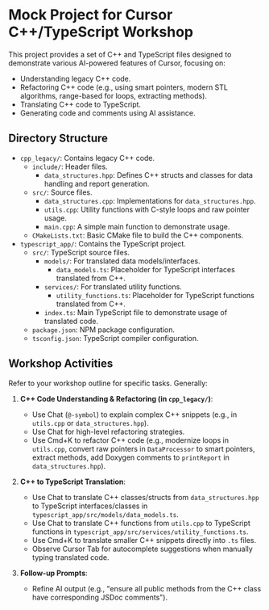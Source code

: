 # Mock Project for Cursor C++/TypeScript Workshop

This project provides a set of C++ and TypeScript files designed to demonstrate various AI-powered features of Cursor, focusing on:

*   Understanding legacy C++ code.
*   Refactoring C++ code (e.g., using smart pointers, modern STL algorithms, range-based for loops, extracting methods).
*   Translating C++ code to TypeScript.
*   Generating code and comments using AI assistance.

## Directory Structure

*   `cpp_legacy/`: Contains legacy C++ code.
    *   `include/`: Header files.
        *   `data_structures.hpp`: Defines C++ structs and classes for data handling and report generation.
    *   `src/`: Source files.
        *   `data_structures.cpp`: Implementations for `data_structures.hpp`.
        *   `utils.cpp`: Utility functions with C-style loops and raw pointer usage.
        *   `main.cpp`: A simple main function to demonstrate usage.
    *   `CMakeLists.txt`: Basic CMake file to build the C++ components.
*   `typescript_app/`: Contains the TypeScript project.
    *   `src/`: TypeScript source files.
        *   `models/`: For translated data models/interfaces.
            *   `data_models.ts`: Placeholder for TypeScript interfaces translated from C++.
        *   `services/`: For translated utility functions.
            *   `utility_functions.ts`: Placeholder for TypeScript functions translated from C++.
        *   `index.ts`: Main TypeScript file to demonstrate usage of translated code.
    *   `package.json`: NPM package configuration.
    *   `tsconfig.json`: TypeScript compiler configuration.

## Workshop Activities

Refer to your workshop outline for specific tasks. Generally:

1.  **C++ Code Understanding & Refactoring (in `cpp_legacy/`)**:
    *   Use Chat (`@-symbol`) to explain complex C++ snippets (e.g., in `utils.cpp` or `data_structures.hpp`).
    *   Use Chat for high-level refactoring strategies.
    *   Use Cmd+K to refactor C++ code (e.g., modernize loops in `utils.cpp`, convert raw pointers in `DataProcessor` to smart pointers, extract methods, add Doxygen comments to `printReport` in `data_structures.hpp`).

2.  **C++ to TypeScript Translation**:
    *   Use Chat to translate C++ classes/structs from `data_structures.hpp` to TypeScript interfaces/classes in `typescript_app/src/models/data_models.ts`.
    *   Use Chat to translate C++ functions from `utils.cpp` to TypeScript functions in `typescript_app/src/services/utility_functions.ts`.
    *   Use Cmd+K to translate smaller C++ snippets directly into `.ts` files.
    *   Observe Cursor Tab for autocomplete suggestions when manually typing translated code.

3.  **Follow-up Prompts**:
    *   Refine AI output (e.g., "ensure all public methods from the C++ class have corresponding JSDoc comments"). 